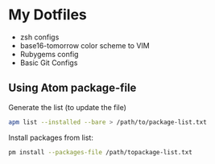 # My Dotfiles

* zsh configs
* base16-tomorrow color scheme to VIM 
* Rubygems config
* Basic Git Configs

## Using Atom package-file

Generate the list (to update the file)

```bash
apm list --installed --bare > /path/to/package-list.txt
```

Install packages from list:

```bash
pm install --packages-file /path/topackage-list.txt
```
